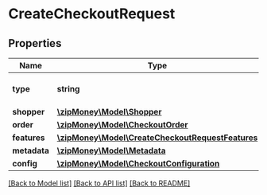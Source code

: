 # CreateCheckoutRequest

## Properties
Name | Type | Description | Notes
------------ | ------------- | ------------- | -------------
**type** | **string** | The checkout type. | [optional] [default to 'standard']
**shopper** | [**\zipMoney\Model\Shopper**](Shopper.md) |  | [optional] 
**order** | [**\zipMoney\Model\CheckoutOrder**](CheckoutOrder.md) |  | 
**features** | [**\zipMoney\Model\CreateCheckoutRequestFeatures**](CreateCheckoutRequestFeatures.md) |  | [optional] 
**metadata** | [**\zipMoney\Model\Metadata**](Metadata.md) |  | [optional] 
**config** | [**\zipMoney\Model\CheckoutConfiguration**](CheckoutConfiguration.md) |  | 

[[Back to Model list]](../README.md#documentation-for-models) [[Back to API list]](../README.md#documentation-for-api-endpoints) [[Back to README]](../README.md)


